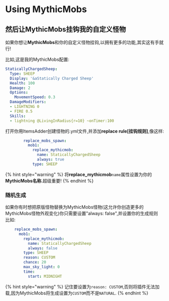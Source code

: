 # Using MythicMobs

## 然后让MythicMobs挂钩我的自定义怪物

如果你想让**MythicMobs**和你的自定义怪物挂钩,以拥有更多的功能,其实这有手就行!

比如,这是我的MythicMobs配置:

```yaml
StaticallyChargedSheep:
  Type: SHEEP
  Display: '&aStatically Charged Sheep'
  Health: 100
  Damage: 2
  Options:
    MovementSpeed: 0.3
  DamageModifiers:
  - LIGHTNING 0
  - FIRE 0.5
  Skills:
  - lightning @LivingInRadius{r=10} ~onTimer:100
```

  
打开你用ItemsAdder创建怪物的.yml文件,并添加**replace rule[挂钩规则]**,像这样:

```yaml
        replace_mobs_spawn:
          mob1:
            replace_mythicmob:
              name: StaticallyChargedSheep
              always: true
            type: SHEEP
```

{% hint style="warning" %}
将**replace\_mythicmob**`name`属性设置为你的**MythicMobs名称**.超级重要!
{% endhint %}

### 随机生成

如果你有时想把原版怪物替换为MythicMobs怪物\(这允许你创造更多的MythicMobs怪物外观变化\)你只需要设置"always: false",并设置你的生成规则  
比如:

```yaml
    replace_mobs_spawn:
      mob1:
        replace_mythicmob:
          name: StaticallyChargedSheep
          always: false
        type: SHEEP
        reason: CUSTOM
        chance: 20
        max_sky_light: 0
        time:
          start: MIDNIGHT
```

{% hint style="warning" %}
记住要设置为`reason: CUSTOM`,否则将插件无法加载,因为MythicMobs将生成设置为`CUSTOM`而不是`NATURAL`.
{% endhint %}




